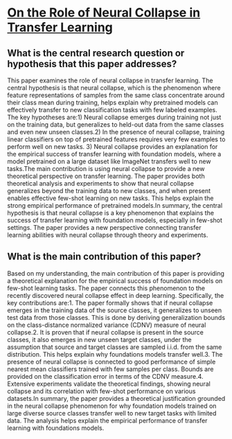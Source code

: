 # [On the Role of Neural Collapse in Transfer Learning](https://arxiv.org/abs/2112.15121)

## What is the central research question or hypothesis that this paper addresses?

This paper examines the role of neural collapse in transfer learning. The central hypothesis is that neural collapse, which is the phenomenon where feature representations of samples from the same class concentrate around their class mean during training, helps explain why pretrained models can effectively transfer to new classification tasks with few labeled examples. The key hypotheses are:1) Neural collapse emerges during training not just on the training data, but generalizes to held-out data from the same classes and even new unseen classes.2) In the presence of neural collapse, training linear classifiers on top of pretrained features requires very few examples to perform well on new tasks. 3) Neural collapse provides an explanation for the empirical success of transfer learning with foundation models, where a model pretrained on a large dataset like ImageNet transfers well to new tasks.The main contribution is using neural collapse to provide a new theoretical perspective on transfer learning. The paper provides both theoretical analysis and experiments to show that neural collapse generalizes beyond the training data to new classes, and when present enables effective few-shot learning on new tasks. This helps explain the strong empirical performance of pretrained models.In summary, the central hypothesis is that neural collapse is a key phenomenon that explains the success of transfer learning with foundation models, especially in few-shot settings. The paper provides a new perspective connecting transfer learning abilities with neural collapse through theory and experiments.


## What is the main contribution of this paper?

Based on my understanding, the main contribution of this paper is providing a theoretical explanation for the empirical success of foundation models on few-shot learning tasks. The paper connects this phenomenon to the recently discovered neural collapse effect in deep learning. Specifically, the key contributions are:1. The paper formally shows that if neural collapse emerges in the training data of the source classes, it generalizes to unseen test data from those classes. This is done by deriving generalization bounds on the class-distance normalized variance (CDNV) measure of neural collapse.2. It is proven that if neural collapse is present in the source classes, it also emerges in new unseen target classes, under the assumption that source and target classes are sampled i.i.d. from the same distribution. This helps explain why foundations models transfer well.3. The presence of neural collapse is connected to good performance of simple nearest mean classifiers trained with few samples per class. Bounds are provided on the classification error in terms of the CDNV measure.4. Extensive experiments validate the theoretical findings, showing neural collapse and its correlation with few-shot performance on various datasets.In summary, the paper provides a theoretical justification grounded in the neural collapse phenomenon for why foundation models trained on large diverse source classes transfer well to new target tasks with limited data. The analysis helps explain the empirical performance of transfer learning with foundations models.
